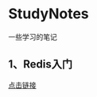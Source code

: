 # StudyNotes
一些学习的笔记
## 1、Redis入门

[点击链接](https://github.com/GOBUT/StudyNotes/blob/main/RedisNotes/Redis%E5%85%A5%E9%97%A8.md)
